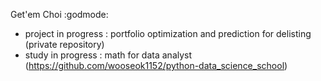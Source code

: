 Get'em Choi :godmode:

- project in progress : portfolio optimization and prediction for delisting
                        (private repository)
- study in progress   : math for data analyst
                        (https://github.com/wooseok1152/python-data_science_school)
